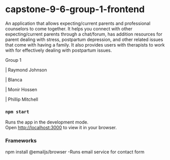# capstone-9-6-group-1-frontend

An application that allows expecting/current parents and professional counselors to come together. It helps you connect with other expecting/current parents through a chat/forum, has addition resources for parent dealing with stress, postpartum depression, and other related issues that come with having a family. It also provides users with therapists to work with for effectively dealing with postpartum issues.

Group 1

| Raymond Johnson 

| Blanca 

| Monir Hossen 

| Phillip Mitchell

### `npm start`

Runs the app in the development mode.\
Open [http://localhost:3000](http://localhost:3000) to view it in your browser.

### Frameworks 
npm install @emailjs/browser  -Runs email service for contact form 
